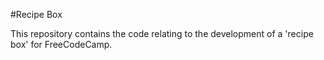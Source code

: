#Recipe Box

This repository contains the code relating to the development of a 'recipe box' for FreeCodeCamp.